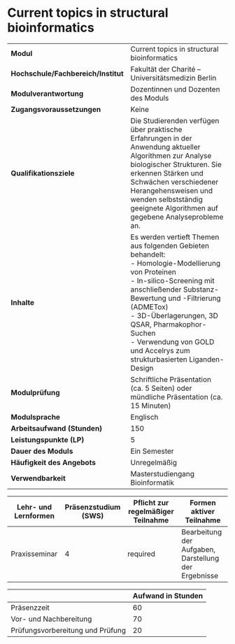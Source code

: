# Current topics in structural bioinformatics
|                                    |   |
|------------------------------------|---|
|**Modul**                           | Current topics in structural bioinformatics |
|**Hochschule/Fachbereich/Institut** | Fakultät der Charité – Universitätsmedizin Berlin |
|**Modulverantwortung**              | Dozentinnen und Dozenten des Moduls |
|**Zugangsvoraussetzungen**          | Keine |
|**Qualifikationsziele**             | Die Studierenden verfügen über praktische Erfahrungen in der Anwendung aktueller Algorithmen zur Analyse biologischer Strukturen. Sie erkennen Stärken und Schwächen verschiedener Herangehensweisen und wenden selbstständig geeignete Algorithmen auf gegebene Analyseprobleme an. |
|**Inhalte**                         | Es werden vertieft Themen aus folgenden Gebieten behandelt:<br>- Homologie-Modellierung von Proteinen<br>- In-silico-Screening mit anschließender Substanz-Bewertung und -Filtrierung (ADMETox)<br>- 3D-Überlagerungen, 3D QSAR, Pharmakophor-Suchen<br>- Verwendung von GOLD und Accelrys zum strukturbasierten Liganden-Design |
|**Modulprüfung**                    | Schriftliche Präsentation (ca. 5 Seiten) oder mündliche Präsentation (ca. 15 Minuten) |
|**Modulsprache**                    | Englisch |
|**Arbeitsaufwand (Stunden)**        | 150 |
|**Leistungspunkte (LP)**            | 5 |
|**Dauer des Moduls**                | Ein Semester |
|**Häufigkeit des Angebots**         | Unregelmäßig |
|**Verwendbarkeit**                  | Masterstudiengang Bioinformatik |

| Lehr- und Lernformen | Präsenzstudium <br> (SWS) | Pflicht zur regelmäßiger Teilnahme | Formen aktiver Teilnahme |
| ---------------------|---------------------------|------------------------------------|------------------------- |
| Praxisseminar        | 4                         | required                           | Bearbeitung der Aufgaben, Darstellung der Ergebnisse |

|   | Aufwand in Stunden |
| - |--------------------|
| Präsenzzeit                              | 60    |
| Vor- und Nachbereitung                   | 70    |
| Prüfungsvorbereitung und Prüfung         | 20    |
